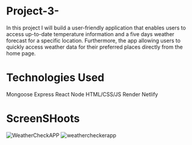 # Project-3-

In this project I will build a user-friendly application that enables users to access up-to-date temperature information and a five days  weather forecast for a specific location.
Furthermore, the app  allowing users to quickly access weather data for their preferred places directly from the home page.

# Technologies Used

Mongoose Express React Node HTML/CSS/JS Render Netlify


# ScreenSHoots 
![WeatherCheckAPP](https://github.com/mustafacev/Project-3-/assets/122946494/cb2e0a5d-d062-4ddd-a0d7-84216c6cd7d7)
![weathercheckerapp](https://github.com/mustafacev/Project-3-/assets/122946494/984238f2-7143-4567-b2f3-3a89cd91ac26)